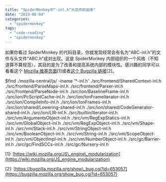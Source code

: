 ```yaml
---
title: "SpiderMonkey中“-inl.h”头文件的由来"
date: "2013-06-04"
categories: 
  - "spidermonkey"
tags: 
  - "code-reading"
  - "spidermonkey"
---
```


如果你看过 SpiderMonkey 的代码目录，你就发现经常会有名为“ABC-inl.h”的文件与头文件“ABC.h”成对出现。这是 SpiderMonkey 内部组织的一个风格（不知道算不算规范），其目的是为了改善和提高系统内部的模块性。感兴趣的同学可以看看这个 [Mozilla 维基页面](https://wiki.mozilla.org/JS_engine_modularization)\[1\]或者[这个 Bugzilla 链接](https://bugzilla.mozilla.org/show_bug.cgi?id=653057)\[2\]。

$find ./mozilla-central/js/ -iname '\*-inl.h'
./src/frontend/SharedContext-inl.h
./src/frontend/ParseMaps-inl.h
./src/frontend/Parser-inl.h
./src/frontend/ParseNode-inl.h
./src/ion/BaselineFrame-inl.h
./src/ion/PcScriptCache-inl.h
./src/ion/IonFrameIterator-inl.h
./src/ion/CompileInfo-inl.h
./src/ion/IonFrames-inl.h
./src/ion/shared/Lowering-shared-inl.h
./src/ion/shared/CodeGenerator-shared-inl.h
./src/ion/LIR-inl.h
./src/builtin/Iterator-inl.h
./src/vm/ArgumentsObject-inl.h
./src/vm/RegExpStatics-inl.h
./src/vm/GlobalObject-inl.h
./src/vm/RegExpObject-inl.h
./src/vm/Shape-inl.h
./src/vm/Stack-inl.h
./src/vm/StringObject-inl.h
./src/vm/BooleanObject-inl.h
./src/vm/String-inl.h
./src/vm/ScopeObject-inl.h
./src/vm/ObjectImpl-inl.h
./src/vm/NumberObject-inl.h
./src/gc/Barrier-inl.h
./src/gc/FindSCCs-inl.h
./src/gc/Nursery-inl.h

\[1\]: [https://wiki.mozilla.org/JS\_engine\_modularization](https://wiki.mozilla.org/JS_engine_modularization)

\[2\]: [https://bugzilla.mozilla.org/show\_bug.cgi?id=653057](https://bugzilla.mozilla.org/show_bug.cgi?id=653057)
